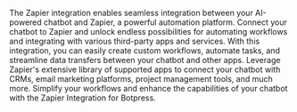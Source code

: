 The Zapier integration enables seamless integration between your AI-powered chatbot and Zapier, a powerful automation platform. Connect your chatbot to Zapier and unlock endless possibilities for automating workflows and integrating with various third-party apps and services. With this integration, you can easily create custom workflows, automate tasks, and streamline data transfers between your chatbot and other apps. Leverage Zapier's extensive library of supported apps to connect your chatbot with CRMs, email marketing platforms, project management tools, and much more. Simplify your workflows and enhance the capabilities of your chatbot with the Zapier Integration for Botpress.

